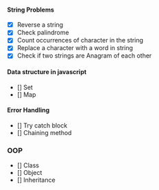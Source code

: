 #### String Problems
- [x] Reverse a string
- [x] Check palindrome
- [x] Count occurrences of character in the string
- [x] Replace a character with a word in string
- [x] Check if two strings are Anagram of each other
#### Data structure in javascript
- [] Set
- [] Map
#### Error Handling
- [] Try catch block
- [] Chaining method
### OOP 
- [] Class
- [] Object
- [] Inheritance
